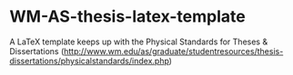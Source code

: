 # WM-AS-thesis-latex-template
A LaTeX template keeps up with the Physical Standards for Theses &amp; Dissertations (http://www.wm.edu/as/graduate/studentresources/thesis-dissertations/physicalstandards/index.php)
